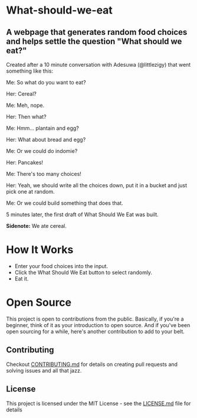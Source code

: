 # What-should-we-eat
A webpage that generates random food choices and helps settle the question "What should we eat?"
---
Created after a 10 minute conversation with Adesuwa (@littlezigy) that went something like this:

Me: So what do you want to eat?

Her: Cereal?

Me: Meh, nope.

Her: Then what?

Me: Hmm... plantain and egg?

Her: What about bread and egg?

Me: Or we could do indomie?

Her: Pancakes!

Me: There's too many choices!

Her: Yeah, we should write all the choices down, put it in a bucket and just pick one at random.

Me: Or we could build something that does that.

5 minutes later, the first draft of What Should We Eat was built.

**Sidenote:** We ate cereal.

# How It Works
- Enter your food choices into the input.
- Click the What Should We Eat button to select randomly.
- Eat it.

# Open Source
This project is open to contributions from the public. 
Basically, if you're a beginner, think of it as your introduction to open source. 
And if you've been open sourcing for a while, here's another contribution to add to your belt.

## Contributing
Checkout [CONTRIBUTING.md](.github/CONTRIBUTING.md) for details on creating pull requests and solving issues and all that jazz.

## License
This project is licensed under the MIT License - see the [LICENSE.md](.github/LICENSE.md) file for details
